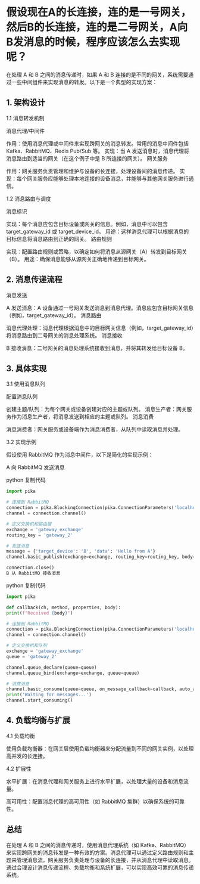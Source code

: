 # 假设现在A的长连接，连的是一号网关，然后B的长连接，连的是二号网关，A向B发消息的时候，程序应该怎么去实现呢？
在处理 A 和 B 之间的消息传递时，如果 A 和 B 连接的是不同的网关，系统需要通过一些中间组件来实现消息的转发。以下是一个典型的实现方案：

## 1. 架构设计
   1.1 消息转发机制

消息代理/中间件

作用：使用消息代理或中间件来实现跨网关的消息转发。常用的消息中间件包括 Kafka、RabbitMQ、Redis Pub/Sub 等。
实现：当 A 发送消息时，消息代理将消息路由到适当的网关（在这个例子中是 B 所连接的网关）。
网关服务

作用：网关服务负责管理和维护与设备的长连接，处理设备间的消息传递。
实现：每个网关服务应能够处理本地连接的设备消息，并能够与其他网关服务进行通信。

1.2 消息路由与调度

消息标识

实现：每个消息应包含目标设备或网关的信息。例如，消息中可以包含 target_gateway_id 或 target_device_id。
用途：这样消息代理可以根据消息的目标信息将消息路由到正确的网关。
路由规则

实现：配置路由规则或策略，以确定如何将消息从源网关（A）转发到目标网关（B）。
用途：确保消息能够从源网关正确地传递到目标网关。
## 2. 消息传递流程
   消息发送

A 发送消息：A 设备通过一号网关发送消息到消息代理。消息应包含目标网关信息（例如，target_gateway_id）。
消息路由

消息代理处理：消息代理根据消息中的目标网关信息（例如，target_gateway_id）将消息路由到二号网关的消息处理系统。
消息接收

B 接收消息：二号网关的消息处理系统接收到消息，并将其转发给目标设备 B。
## 3. 具体实现
   3.1 使用消息队列

配置消息队列

创建主题/队列：为每个网关或设备创建对应的主题或队列。
消息生产者：网关服务作为消息生产者，将消息发送到相应的主题或队列。
消息消费

消息消费者：网关服务或设备端作为消息消费者，从队列中读取消息并处理。

3.2 实现示例

假设使用 RabbitMQ 作为消息中间件，以下是简化的实现示例：

A 向 RabbitMQ 发送消息

python
复制代码
```python
import pika

# 连接到 RabbitMQ
connection = pika.BlockingConnection(pika.ConnectionParameters('localhost'))
channel = connection.channel()

# 定义交换机和路由键
exchange = 'gateway_exchange'
routing_key = 'gateway_2'

# 发送消息
message = {'target_device': 'B', 'data': 'Hello from A'}
channel.basic_publish(exchange=exchange, routing_key=routing_key, body=str(message))

connection.close()
B 从 RabbitMQ 接收消息
```

python
复制代码
```python
import pika

def callback(ch, method, properties, body):
print(f"Received {body}")

# 连接到 RabbitMQ
connection = pika.BlockingConnection(pika.ConnectionParameters('localhost'))
channel = connection.channel()

# 定义交换机和队列
exchange = 'gateway_exchange'
queue = 'gateway_2'

channel.queue_declare(queue=queue)
channel.queue_bind(exchange=exchange, queue=queue)

# 消费消息
channel.basic_consume(queue=queue, on_message_callback=callback, auto_ack=True)
print('Waiting for messages...')
channel.start_consuming()
```

## 4. 负载均衡与扩展
4.1 负载均衡

使用负载均衡器：在网关层使用负载均衡器来分配流量到不同的网关实例，以处理高并发的长连接。

4.2 扩展性

水平扩展：在消息代理和网关服务上进行水平扩展，以处理大量的设备和消息流量。

高可用性：配置消息代理的高可用性（如 RabbitMQ 集群）以确保系统的可靠性。
## 总结
在处理 A 和 B 之间的消息传递时，使用消息代理系统（如 Kafka、RabbitMQ）来实现跨网关的消息转发是一种有效的方案。消息代理可以通过定义路由规则和主题来管理消息流，网关服务负责处理与设备的长连接，并从消息代理中读取消息。通过合理设计消息传递流程、负载均衡和系统扩展，可以实现高效可靠的消息传递系统。


